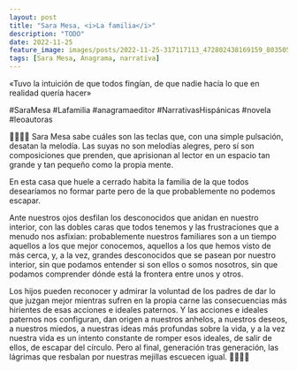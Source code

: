 ```yaml
---
layout: post
title: "Sara Mesa, <i>La familia</i>"
description: "TODO"
date: 2022-11-25
feature_image: images/posts/2022-11-25-317117113_472802438169159_8035053445869837669_n_17984680009725177.webp
tags: [Sara Mesa, Anagrama, narrativa]
---
```


«Tuvo la intuición de que todos fingían, de que nadie hacía lo que en realidad quería hacer»
<!--more-->

#SaraMesa #Lafamilia #anagramaeditor #NarrativasHispánicas #novela #leoautoras

👨‍👩‍👧‍👦 Sara Mesa sabe cuáles son las teclas que, con una simple pulsación, desatan la melodía. Las suyas no son melodías alegres, pero sí son composiciones que prenden, que aprisionan al lector en un espacio tan grande y tan pequeño como la propia mente. 

En esta casa que huele a cerrado habita la familia de la que todos desearíamos no formar parte pero de la que probablemente no podemos escapar. 

Ante nuestros ojos desfilan los desconocidos que anidan en nuestro interior, con las dobles caras que todos tenemos y las frustraciones que a menudo nos asfixian: probablemente nuestros familiares son a un tiempo aquellos a los que mejor conocemos, aquellos a los que hemos visto de más cerca, y, a la vez, grandes desconocidos que se pasean por nuestro interior, sin que podamos entender si son ellos o somos nosotros, sin que podamos comprender dónde está la frontera entre unos y otros. 

Los hijos pueden reconocer y admirar la voluntad de los padres de dar lo que juzgan mejor mientras sufren en la propia carne las consecuencias más hirientes de esas acciones e ideales paternos. Y las acciones e ideales paternos nos configuran, dan origen a nuestros anhelos, a nuestros deseos, a nuestros miedos, a nuestras ideas más profundas sobre la vida, y a la vez nuestra vida es un intento constante de romper esos ideales, de salir de ellos, de escapar del círculo. Pero al final, generación tras generación, las lágrimas que resbalan por nuestras mejillas escuecen igual. 👨‍👩‍👧‍👦
